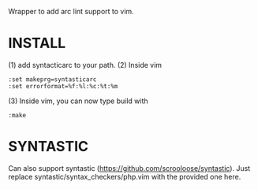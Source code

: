 Wrapper to add arc lint support to vim.

INSTALL
=======

(1) add syntacticarc to your path.
(2) Inside vim

    :set makeprg=syntasticarc
    :set errorformat=%f:%l:%c:%t:%m

(3) Inside vim, you can now type build with

    :make

SYNTASTIC
=========

Can also support syntastic (https://github.com/scrooloose/syntastic).
Just replace syntastic/syntax_checkers/php.vim with the provided one here.
